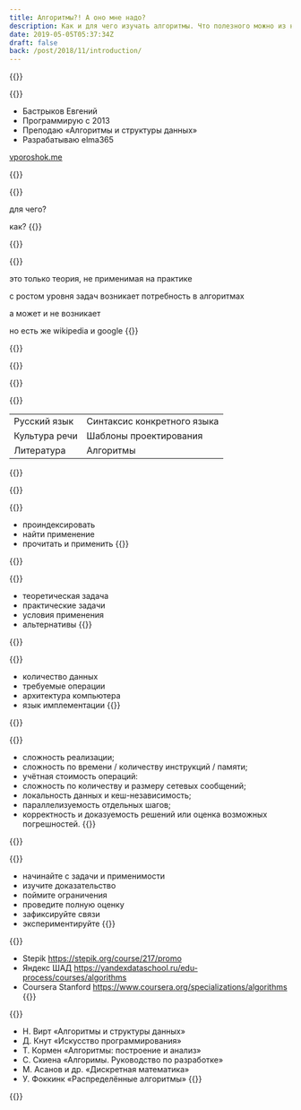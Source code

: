 ```yaml
---
title: Алгоритмы?! А оно мне надо?
description: Как и для чего изучать алгоритмы. Что полезного можно из них извлечь и какие вопросы надо задавать себе при их изучении
date: 2019-05-05T05:37:34Z
draft: false
back: /post/2018/11/introduction/
---
```


<style>
#title h2 {
    width: 500px;
    line-height: 1.5;
    margin-left: auto;
    margin-right: 20px;
}
.why h2 {
    width: 500px;
    line-height: 1.5;
    margin-right: auto;
    margin-left: 20px;
}
.books h2 {
    margin-top: 100px !important;
}
</style>

{{<slide id="title" title="Алгоритмы?!<br><small>А оно мне надо?</small>" class="clear section black"
    cover="../img/boy.jpg" cover-alt="boy wearing gray vest and pink dress shirt holding book"
    cover-copy="Photo by Ben White on Unsplash"
/>}}

{{<slide id="hello" title="Всем привет!">}}
- Бастрыков Евгений
- Программирую с 2013
- Преподаю «Алгоритмы и структуры данных»
- Разрабатываю elma365
<p class="note"><a href="https://vporoshok.me" target="_blank">vporoshok.me</a></p>
{{</slide>}}

{{<slide id="reasons" title="О чём доклад">}}
<p class="next">для чего?
<p class="next">как?
{{</slide>}}

{{<slide title="Так для чего же изучать алгоритмы?" class="section black why"
    cover="../img/thinking.jpg" cover-alt="Thinking skeleton"
    cover-copy="Photo by Mathew Schwartz on Unsplash"
/>}}

{{<slide title="Так для чего же изучать алгоритмы?">}}
<p>это только теория, не применимая на практике
<p class="next">с ростом уровня задач возникает потребность в алгоритмах
<p class="next">а может и не возникает
<p class="next">но есть же wikipedia и google
{{</slide>}}

{{<slide title="О чём нам не говорили в школе?" class="section black"
    cover="../img/secret.jpg" cover-alt="Secret door in bookcase"
    cover-copy="Photo by Stefan Steinbauer on Unsplash"
/>}}

{{<slide title="Литература учит формулировать мысли" class="section"/>}}

{{<slide title="Алгоритмы это литература" class="section"/>}}

{{<slide title="Алгоритмы это литература">}}
<table>
<tr><td>Русский язык<td>Синтаксис конкретного языка
<tr><td>Культура речи<td>Шаблоны проектирования
<tr><td>Литература<td>Алгоритмы
</table>
{{</slide>}}

{{<slide title="Как читать книги?" class="section books"
    cover="../img/books.jpg" cover-alt="Pile of assorted-color books"
    cover-copy="Photo by Claudia on Unsplash"
/>}}

{{<slide title="Как читать технические книги">}}
- проиндексировать
- найти применение
- прочитать и применить
{{</slide>}}

{{<slide title="Задача" class="section"/>}}

{{<slide title="Задача">}}
- теоретическая задача
- практические задачи
- условия применения
- альтернативы
{{</slide>}}

{{<slide title="Ограничения" class="section"/>}}

{{<slide title="Ограничения">}}
- количество данных
- требуемые операции
- архитектура компьютера
- язык имплементации
{{</slide>}}

{{<slide title="Оценка решения" class="section"/>}}

{{<slide title="Оценка решения">}}
- сложность реализации;
- сложность по времени / количеству инструкций / памяти;
- учётная стоимость операций:
- сложность по количеству и размеру сетевых сообщений;
- локальность данных и кеш-независимость;
- параллелизуемость отдельных шагов;
- корректность и доказуемость решений или оценка возможных погрешностей.
{{</slide>}}

{{<slide title="Выводы" class="section"/>}}

{{<slide title="Выводы">}}
- начинайте с задачи и применимости
- изучите доказательство
- поймите ограничения
- проведите полную оценку
- зафиксируйте связи
- экспериментируйте
{{</slide>}}

{{<slide title="Ссылки">}}
- Stepik https://stepik.org/course/217/promo
- Яндекс ШАД https://yandexdataschool.ru/edu-process/courses/algorithms
- Coursera Stanford https://www.coursera.org/specializations/algorithms
{{</slide>}}

{{<slide title="Книги">}}
- Н. Вирт «Алгоритмы и структуры данных»
- Д. Кнут «Искусство программирования»
- Т. Кормен «Алгоритмы: построение и анализ»
- С. Скиена «Алгоримы. Руководство по разработке»
- М. Асанов и др. «Дискретная математика»
- У. Фоккинк «Распределённые алгоритмы»
{{</slide>}}

{{<slide id="thanks" title="Спасибо за внимание!" class="section" />}}
